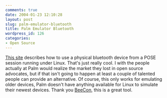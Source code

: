 ```yaml
---
comments: true
date: 2004-01-23 12:10:28
layout: post
slug: palm-emulator-bluetooth
title: Palm Emulator Bluetooth
wordpress_id: 126
categories:
- Open Source
---
```


[This site](http://www.beecon.de/howto/pose_bt/index.html) describes how to use a physical bluetooth device from a POSE session running under Linux. That's just really cool. I with the people actually at Palm would realize the market they lost in open source advocates, but if that isn't going to happen at least a couple of talented people can provide an alternative. Of course, this only works for emulating older devices, Palm doesn't have anything available for Linux to simulate their newest devices. Thank you [BeeCon](http://www.beecon.de/index.html), this is a great tool.
